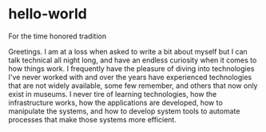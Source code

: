 # hello-world
For the time honored tradition

Greetings.
I am at a loss when asked to write a bit about myself but I can talk technical all night long, and have an endless curiosity when it comes to how things work. I frequently have the pleasure of diving into technologies I've never worked with and over the years have experienced technologies that are not widely available, some few remember, and others that now only exist in museums. I never tire of learning technologies, how the infrastructure works, how the applications are developed, how to manipulate the systems, and how to develop system tools to automate processes that make those systems more efficient. 
